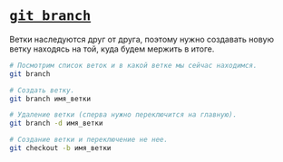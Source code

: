# [`git branch`](./index.md)

Ветки наследуются друг от друга, поэтому нужно создавать новую ветку находясь на той, куда будем мержить в итоге.

```bash
# Посмотрим список веток и в какой ветке мы сейчас находимся.
git branch

# Создать ветку.
git branch имя_ветки

# Удаление ветки (сперва нужно переключится на главную).
git branch -d имя_ветки

# Создание ветки и переключение не нее.
git checkout -b имя_ветки
```
